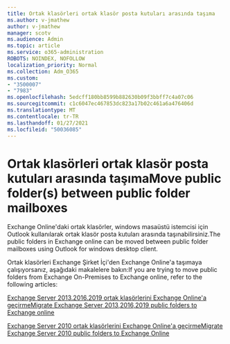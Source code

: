 ```yaml
---
title: Ortak klasörleri ortak klasör posta kutuları arasında taşıma
ms.author: v-jmathew
author: v-jmathew
manager: scotv
ms.audience: Admin
ms.topic: article
ms.service: o365-administration
ROBOTS: NOINDEX, NOFOLLOW
localization_priority: Normal
ms.collection: Adm_O365
ms.custom:
- "3500007"
- "7983"
ms.openlocfilehash: 5edcff180bb8599b882630b09f3bbff7c4a07c06
ms.sourcegitcommit: c1c6047ec467853dc823a17b02c461a6a476406d
ms.translationtype: MT
ms.contentlocale: tr-TR
ms.lasthandoff: 01/27/2021
ms.locfileid: "50036085"
---
```

# <a name="move-public-folders-between-public-folder-mailboxes"></a><span data-ttu-id="fb4d0-102">Ortak klasörleri ortak klasör posta kutuları arasında taşıma</span><span class="sxs-lookup"><span data-stu-id="fb4d0-102">Move public folder(s) between public folder mailboxes</span></span>

<span data-ttu-id="fb4d0-103">Exchange Online'daki ortak klasörler, windows masaüstü istemcisi için Outlook kullanılarak ortak klasör posta kutuları arasında taşınabilirsiniz.</span><span class="sxs-lookup"><span data-stu-id="fb4d0-103">The public folders in Exchange online can be moved between public folder mailboxes using Outlook for windows desktop client.</span></span>

<span data-ttu-id="fb4d0-104">Ortak klasörleri Exchange Şirket İçi'den Exchange Online'a taşımaya çalışıyorsanız, aşağıdaki makalelere bakın:</span><span class="sxs-lookup"><span data-stu-id="fb4d0-104">If you are trying to move public folders from Exchange On-Premises to Exchange online, refer to the following articles:</span></span>

[<span data-ttu-id="fb4d0-105">Exchange Server 2013.2016.2019 ortak klasörlerini Exchange Online'a geçirme</span><span class="sxs-lookup"><span data-stu-id="fb4d0-105">Migrate Exchange Server 2013,2016,2019 public folders to Exchange online</span></span>](https://aka.ms/ModernPFToEXO)

[<span data-ttu-id="fb4d0-106">Exchange Server 2010 ortak klasörlerini Exchange Online'a geçirme</span><span class="sxs-lookup"><span data-stu-id="fb4d0-106">Migrate Exchange Server 2010 public folders to Exchange Online</span></span>](https://aka.ms/LegacyPFToEXO)
